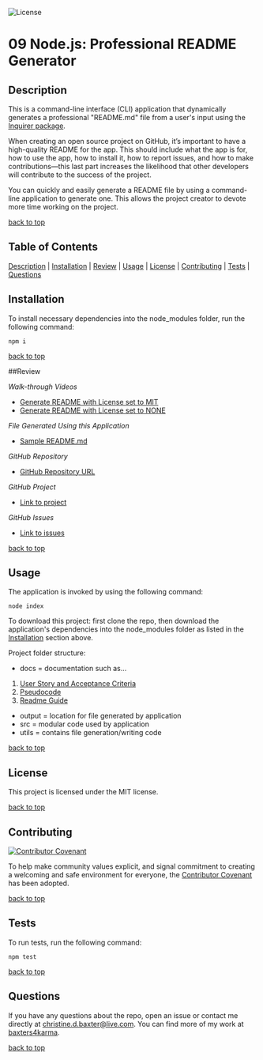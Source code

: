 ![License](https://img.shields.io/badge/license-MIT-success)
  # 09 Node.js: Professional README Generator

  ## Description

  This is a command-line interface (CLI) application that dynamically generates a professional "README.md" file from a user's input using the [Inquirer package](https://www.npmjs.com/package/inquirer).

  When creating an open source project on GitHub, it’s important to have a high-quality README for the app. This should include what the app is for, how to use the app, how to install it, how to report issues, and how to make contributions&mdash;this last part increases the likelihood that other developers will contribute to the success of the project. 

  You can quickly and easily generate a README file by using a command-line application to generate one. This allows the project creator to devote more time working on the project.

  [back to top](#table-of-contents)

  ## Table of Contents
  [Description](#description) | [Installation](#installation) | [Review](#review) | [Usage](#usage) | [License](#license) | [Contributing](#contributing) | [Tests](#tests) | [Questions](#questions)

  ## Installation

To install necessary dependencies into the node_modules folder, run the following command:
```
npm i
```

[back to top](#table-of-contents)

##Review

*Walk-through Videos*
- [Generate README with License set to MIT](docs/README_License.gif)
- [Generate README with License set to NONE](docs/README_NoLicense.gif)

*File Generated Using this Application*
- [Sample README.md](docs/Sample-README.md)

*GitHub Repository*
- [GitHub Repository URL](https://github.com/baxters4karma/c9-readme-generator)

*GitHub Project*
- [Link to project](https://github.com/baxters4karma/readme-generator/projects)

*GitHub Issues*
- [Link to issues](https://github.com/baxters4karma/readme-generator/issues)

[back to top](#table-of-contents)
  ## Usage
  
  The application is invoked by using the following command:
```
node index
```

To download this project: first clone the repo, then download the application's dependencies into the node_modules folder as listed in the [Installation](#installation) section above.

Project folder structure:

- docs =  documentation such as...
1. [User Story and Acceptance Criteria](docs/acceptance-criteria)
2. [Pseudocode](docs/pseudocode.md)
3. [Readme Guide](docs/readme-guide.md)
- output = location for file generated by application
- src = modular code used by application
- utils = contains file generation/writing code

[back to top](#table-of-contents)

  ## License

This project is licensed under the MIT license.

[back to top](#table-of-contents)

  ## Contributing
[![Contributor Covenant](https://img.shields.io/badge/Contributor%20Covenant-2.1-4baaaa.svg)](../code_of_conduct.md#top)

To help make community values explicit, and signal  commitment to creating a welcoming and safe environment for everyone, the [Contributor Covenant](../code_of_conduct.md) has been adopted.

[back to top](#table-of-contents)

  ## Tests

To run tests, run the following command:
```
npm test
```
[back to top](#table-of-contents)

  ## Questions 

  If you have any questions about the repo, open an issue or contact me directly at christine.d.baxter@live.com. You can find more of my work at [baxters4karma](https://github.com/baxters4karma/).

[back to top](#table-of-contents)
  